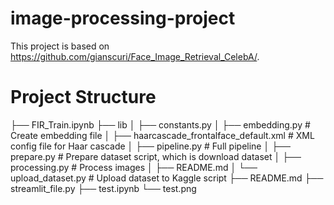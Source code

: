 # image-processing-project

This project is based on https://github.com/gianscuri/Face_Image_Retrieval_CelebA/. 

# Project Structure

├── FIR_Train.ipynb 
├── lib
│   ├── constants.py 
│   ├── embedding.py # Create embedding file
│   ├── haarcascade_frontalface_default.xml # XML config file for Haar cascade
│   ├── pipeline.py # Full pipeline
│   ├── prepare.py # Prepare dataset script, which is download dataset
│   ├── processing.py # Process images 
│   ├── README.md
│   └── upload_dataset.py # Upload dataset to Kaggle script 
├── README.md
├── streamlit_file.py
├── test.ipynb
└── test.png